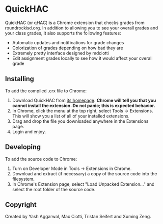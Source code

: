 # QuickHAC #

QuickHAC (or qHAC) is a Chrome extension that checks grades from roundrockisd.org. In addition to allowing you to see your overall grades and your class grades, it also supports the following features:

* Automatic updates and notifications for grade changes
* Colorization of grades depending on how bad they are
* Extremely pretty interface designed by mdciotti
* Edit assignment grades locally to see how it would affect your overall grade

## Installing ##

To add the compiled .crx file to Chrome:

1. Download QuickHAC from [its homepage](http://hacaccess.herokuapp.com/qhac). **Chrome will tell you that you cannot install the extension. Do not panic; this is expected behavior.**
2. In Chrome, click the menu at the top right, select Tools -> Extensions. This will show you a list of all of your installed extensions.
3. Drag and drop the file you downloaded anywhere in the Extensions page.
4. Login and enjoy.

## Developing ##

To add the source code to Chrome:

1. Turn on Developer Mode in Tools -> Extensions in Chrome.
2. Download and extract (if necessary) a copy of the source code into the filesystem.
3. In Chrome's Extension page, select "Load Unpacked Extension..." and select the root folder of the source code.

## Copyright ##

Created by Yash Aggarwal, Max Ciotti, Tristan Seifert and Xuming Zeng.
